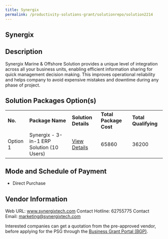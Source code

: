 ```yaml
---
title: Synergix
permalink: /productivity-solutions-grant/solutionrepo/solution2214
---
```


## Synergix

## Description

Synergix Marine & Offshore Solution provides a unique level of integration across all your business units, enabling efficient information sharing for quick management decision making. This improves operational reliability and helps company to avoid expensive mistakes and downtime during any phase of project.

## Solution Packages Option(s)

<table>
<tr>
<td><b>No.</b></td>
<td><b>Package Name</b></td>
<td><b>Solution Details</b></td>
<td><b>Total Package Cost</b></td>
<td><b>Total Qualifying</b></td>
</tr>
<tr>
<td>Option 1</td>
<td>Synergix - 3-in-1 ERP Solution (10 Users)</td>
<td><a href='https://www.gobusiness.gov.sg/images/psg/SynergixTech20200785_Desensitised_Annex_3_Part_2.pdf'>View Details</a></td>
<td>65860</td>
<td>36200</td>
</tr>
</table>

## Mode and Schedule of Payment

 - Direct Purchase

## Vendor Information

 Web URL: www.synergixtech.com 
Contact Hotline: 62755775 
Contact Email: marketing@synergixtech.com 


Interested companies can get a quotation from the pre-approved vendor, before applying for the PSG through the <a href='https://www.businessgrants.gov.sg/'>Business Grant Portal (BGP)</a>.

<script src="/jquery/resize-tables.js"></script>
